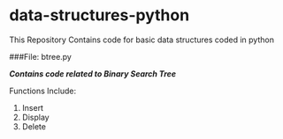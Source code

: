 # data-structures-python
This Repository Contains code for basic data structures coded in python

###File: btree.py

  **_Contains code related to Binary Search Tree_**
  
  Functions Include:
  1. Insert
  2. Display
  3. Delete
